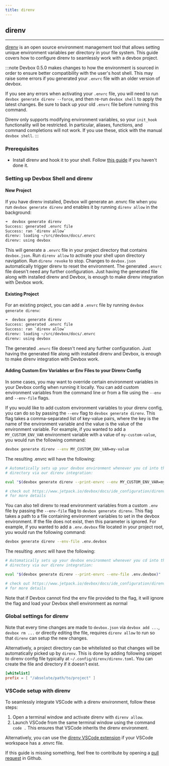 ```yaml
---
title: direnv
---
```



## direnv
___
[direnv](https://direnv.net) is an open source environment management tool that allows setting unique environment variables per directory in your file system. This guide covers how to configure direnv to seamlessly work with a devbox project.

:::note
Devbox 0.5.0 makes changes to how the environment is sourced in order to ensure better compatibility with the user's host shell. This may raise some errors if you generated your `.envrc` file with an older version of devbox.

If you see any errors when activating your `.envrc` file, you will need to run `devbox generate direnv --force`, and then re-run `devbox shell` to apply the latest changes. Be sure to back up your old `.envrc` file before running this command.

Direnv only supports modifying environment variables, so your `init_hook` functionality will be restricted. In particular, aliases, functions, and command completions will not work. If you use these, stick with the manual `devbox shell`.
:::

### Prerequisites
* Install direnv and hook it to your shell. Follow [this guide](https://direnv.net/#basic-installation) if you haven't done it.

### Setting up Devbox Shell and direnv

#### New Project

If you have direnv installed, Devbox will generate an .envrc file when you run `devbox generate direnv` and enables it by running `direnv allow` in the background:

```bash
➜  devbox generate direnv
Success: generated .envrc file
Success: ran `direnv allow`
direnv: loading ~/src/devbox/docs/.envrc
direnv: using devbox
```

This will generate a `.envrc` file in your project directory that contains `devbox.json`. Run `direnv allow` to activate your shell upon directory navigation. Run `direnv revoke` to stop. Changes to `devbox.json` automatically trigger direnv to reset the environment. The generated `.envrc` file doesn't need any further configuration. Just having the generated file along with installed direnv and Devbox, is enough to make direnv integration with Devbox work.


#### Existing Project

For an existing project, you can add a `.envrc` file by running `devbox generate direnv`:

```bash
➜  devbox generate direnv
Success: generated .envrc file
Success: ran `direnv allow`
direnv: loading ~/src/devbox/docs/.envrc
direnv: using devbox
```

The generated `.envrc` file doesn't need any further configuration. Just having the generated file along with installed direnv and Devbox, is enough to make direnv integration with Devbox work.

#### Adding Custom Env Variables or Env Files to your Direnv Config

In some cases, you may want to override certain environment variables in your Devbox config when running it locally. You can add custom environment variables from the command line or from a file using the `--env` and `--env-file` flags.

If you would like to add custom environment variables to your direnv config, you can do so by passing the `--env` flag to `devbox generate direnv`. This flag takes a comma-separated list of key-value pairs, where the key is the name of the environment variable and the value is the value of the environment variable. For example, if you wanted to add a `MY_CUSTOM_ENV_VAR` environment variable with a value of `my-custom-value`, you would run the following command:

```bash
devbox generate direnv --env MY_CUSTOM_ENV_VAR=my-value
```

The resulting .envrc will have the following:

```bash
# Automatically sets up your devbox environment whenever you cd into this
# directory via our direnv integration:

eval "$(devbox generate direnv --print-envrc --env MY_CUSTOM_ENV_VAR=my-value)"

# check out https://www.jetpack.io/devbox/docs/ide_configuration/direnv/
# for more details
```

You can also tell direnv to read environment variables from a custom `.env` file by passing the `--env-file` flag to `devbox generate direnv`. This flag takes a path to a file containing environment variables to set in the devbox environment. If the file does not exist, then this parameter is ignored. For example, if you wanted to add a `.env.devbox` file located in your project root, you would run the following command:

```bash
devbox generate direnv --env-file .env.devbox
```

The resulting .envrc will have the following:

```bash
# Automatically sets up your devbox environment whenever you cd into this
# directory via our direnv integration:

eval "$(devbox generate direnv --print-envrc --env-file .env.devbox)"

# check out https://www.jetpack.io/devbox/docs/ide_configuration/direnv/
# for more details
```

Note that if Devbox cannot find the env file provided to the flag, it will ignore the flag and load your Devbox shell environment as normal

### Global settings for direnv

Note that every time changes are made to `devbox.json` via `devbox add ...`, `devbox rm ...` or directly editing the file, requires `direnv allow` to run so that `direnv` can setup the new changes.

Alternatively, a project directory can be whitelisted so that changes will be automatically picked up by `direnv`. This is done by adding following snippet to direnv config file typically at `~/.config/direnv/direnv.toml`. You can create the file and directory if it doesn't exist.

```toml
[whitelist]
prefix = [ "/absolute/path/to/project" ]

```

### VSCode setup with direnv

To seamlessly integrate VSCode with a direnv environment, follow these steps:

1. Open a terminal window and activate direnv with `direnv allow`.
2. Launch VSCode from the same terminal window using the command `code .` This ensures that VSCode inherits the direnv environment.

Alternatively, you can use the [direnv VSCode extension](https://marketplace.visualstudio.com/items?itemName=mkhl.direnv) if your VSCode workspace has a .envrc file.

If this guide is missing something, feel free to contribute by opening a [pull request](https://github.com/jetpack-io/devbox/pulls) in Github.
